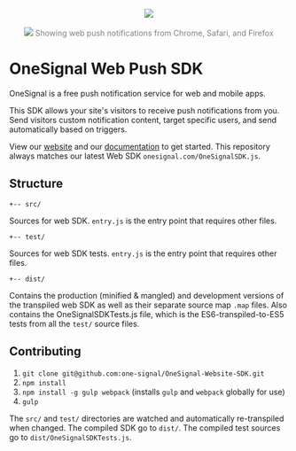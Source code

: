 <p align="center">
  <img src="https://onesignal.com/assets/common/logo_onesignal_color.png"/>
  <br/>
    <br/>
  <img src="https://www.filepicker.io/api/file/FKy7xatlQeGqUuE9C3p8"/>
  <span style="color: grey !important">Showing web push notifications from Chrome, Safari, and Firefox</span>
</p>

# OneSignal Web Push SDK

OneSignal is a free push notification service for web and mobile apps.

This SDK allows your site's visitors to receive push notifications from you. Send visitors custom notification content, target specific users, and send automatically based on triggers.

View our [website](https://onesignal.com) and our [documentation](https://documentation.onesignal.com/docs/website-sdk-overview) to get started. This repository always matches our latest Web SDK `onesignal.com/OneSignalSDK.js`.

## Structure

`+-- src/`

Sources for web SDK. `entry.js` is the entry point that requires other files.

`+-- test/`

Sources for web SDK tests. `entry.js` is the entry point that requires other files.

`+-- dist/`

Contains the production (minified & mangled) and development versions of the transpiled web SDK as well as their separate source map `.map` files. Also contains the OneSignalSDKTests.js file, which is the ES6-transpiled-to-ES5 tests from all the `test/` source files.

## Contributing

1. `git clone git@github.com:one-signal/OneSignal-Website-SDK.git`
2. `npm install`
3. `npm install -g gulp webpack`  (installs `gulp` and `webpack` globally for use)
4. `gulp`

The `src/` and `test/` directories are watched and automatically re-transpiled when changed. The compiled SDK go to `dist/`. The compiled test sources go to `dist/OneSignalSDKTests.js`.
